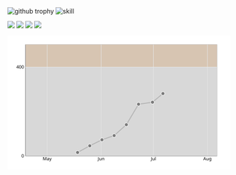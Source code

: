 <img alt="github trophy" height="150px" src="https://github-profile-trophy.vercel.app/?username=inoue021231&theme=onedark&rank=SECRET,SSS,SS,S,AAA,AA,A,B,C">

<img alt="skill" height="70px" src="https://skillicons.dev/icons?i=html,css,js,react,python,flask,postgresql" />

![](http://github-profile-summary-cards.vercel.app/api/cards/repos-per-language?username=inoue021231&theme=react)
![](http://github-profile-summary-cards.vercel.app/api/cards/most-commit-language?username=inoue021231&theme=react)
![](http://github-profile-summary-cards.vercel.app/api/cards/stats?username=inoue021231&theme=react)
![](http://github-profile-summary-cards.vercel.app/api/cards/productive-time?username=inoue021231&theme=react&utcOffset=8)

<img alt="Top Langs" height="300px" src='./profile-AtCoder/rate-chart.svg'/>

